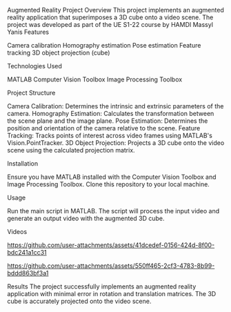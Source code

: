 Augmented Reality Project
Overview
This project implements an augmented reality application that superimposes a 3D cube onto a video scene. The project was developed as part of the UE S1-22 course by HAMDI Massyl Yanis
Features

Camera calibration
Homography estimation
Pose estimation
Feature tracking
3D object projection (cube)

Technologies Used

MATLAB
Computer Vision Toolbox
Image Processing Toolbox

Project Structure

Camera Calibration: Determines the intrinsic and extrinsic parameters of the camera.
Homography Estimation: Calculates the transformation between the scene plane and the image plane.
Pose Estimation: Determines the position and orientation of the camera relative to the scene.
Feature Tracking: Tracks points of interest across video frames using MATLAB's Vision.PointTracker.
3D Object Projection: Projects a 3D cube onto the video scene using the calculated projection matrix.

Installation

Ensure you have MATLAB installed with the Computer Vision Toolbox and Image Processing Toolbox.
Clone this repository to your local machine.

Usage

Run the main script in MATLAB.
The script will process the input video and generate an output video with the augmented 3D cube.

Videos

https://github.com/user-attachments/assets/41dcedef-0156-424d-8f00-bdc241a1cc31

https://github.com/user-attachments/assets/550ff465-2cf3-4783-8b99-bddd863bf3a1

Results
The project successfully implements an augmented reality application with minimal error in rotation and translation matrices. The 3D cube is accurately projected onto the video scene.
